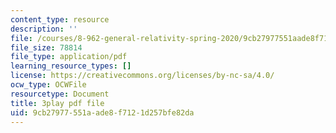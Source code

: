 ```yaml
---
content_type: resource
description: ''
file: /courses/8-962-general-relativity-spring-2020/9cb27977551aade8f7121d257bfe82da_ZqF-7bjnzCU.pdf
file_size: 78814
file_type: application/pdf
learning_resource_types: []
license: https://creativecommons.org/licenses/by-nc-sa/4.0/
ocw_type: OCWFile
resourcetype: Document
title: 3play pdf file
uid: 9cb27977-551a-ade8-f712-1d257bfe82da
---
```

